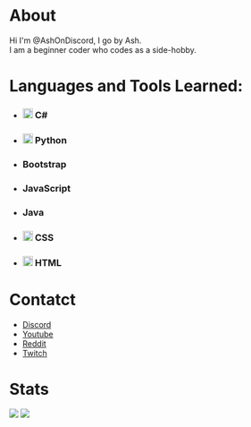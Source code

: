 # About
Hi I'm @AshOnDiscord, I go by Ash.  
I am a beginner coder who codes as a side-hobby.

# Languages and Tools Learned:
- ### <img src="https://static.cdnlogo.com/logos/c/27/c.svg" width="18" height="18"> C#

- ### <img src="https://upload.wikimedia.org/wikipedia/commons/thumb/c/c3/Python-logo-notext.svg/2048px-Python-logo-notext.svg.png" width="18" height="18"> Python

- ### Bootstrap

- ### JavaScript

- ### Java

- ### <img src="https://u.cubeupload.com/AshOnDiscord/css3.png" width="18" height="18"> CSS

- ### <img src="https://upload.wikimedia.org/wikipedia/commons/thumb/6/61/HTML5_logo_and_wordmark.svg/2048px-HTML5_logo_and_wordmark.svg.png" width="18" height="18"> HTML

# Contatct
- <a href=ASH#9555>Discord<a>
- <a href="https://www.youtube.com/channel/UC9ZG0ecrPu7BnoI1zlAaleQ">Youtube<a>
- <a href="https://www.reddit.com/user/Ashdubh_2nd">Reddit<a>
- <a href="https://www.twitch.tv/AshOnDiscord">Twitch<a>


# Stats
<img src="https://github-readme-stats.vercel.app/api?username=ashondiscord&show_icons=true&border_radius=12">

<img src="https://github-readme-stats.vercel.app/api/top-langs/?username=ashondiscord&layout=compact&border_radius=12">
